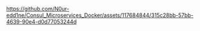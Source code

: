 

https://github.com/N0ur-edd1ne/Consul_Microservices_Docker/assets/117684844/315c28bb-57bb-4639-90e4-d0d77053244d

